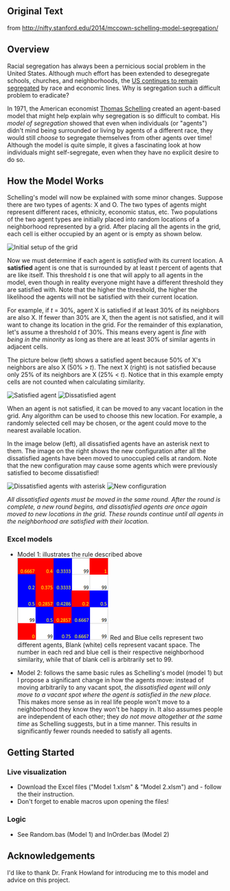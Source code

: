 ## Original Text
from http://nifty.stanford.edu/2014/mccown-schelling-model-segregation/
## Overview

Racial segregation has always been a pernicious social problem in the United States. Although much effort has been extended to desegregate schools, churches, and neighborhoods, the [US continues to remain segregated](http://tcf.org/blog/detail/racial-segregation-is-still-a-problem) by race and economic lines. Why is segregation such a difficult problem to eradicate?

In 1971, the American economist [Thomas Schelling](http://en.wikipedia.org/wiki/Thomas_Schelling) created an agent-based model that might help explain why segregation is so difficult to combat. His _model of segregation_ showed that even when individuals (or "agents") didn&#39;t mind being surrounded or living by agents of a different race, they would still _choose_ to segregate themselves from other agents over time! Although the model is quite simple, it gives a fascinating look at how individuals might self-segregate, even when they have no explicit desire to do so.


## How the Model Works

Schelling&#39;s model will now be explained with some minor changes. Suppose there are two types of agents: X and O. The two types of agents might represent different races, ethnicity, economic status, etc. Two populations of the two agent types are initially placed into random locations of a neighborhood represented by a grid. After placing all the agents in the grid, each cell is either occupied by an agent or is empty as shown below.  

![Initial setup of the grid](http://nifty.stanford.edu/2014/mccown-schelling-model-segregation/images/grid1.png)

Now we must determine if each agent is _satisfied_ with its current location. A **satisfied** agent is one that is surrounded by at least _t_ percent of agents that are like itself. This threshold _t_ is one that will apply to all agents in the model, even though in reality everyone might have a different threshold they are satisfied with. Note that the higher the threshold, the higher the likelihood the agents will not be satisfied with their current location.

For example, if _t_ = 30%, agent X is satisfied if at least 30% of its neighbors are also X. If fewer than 30% are X, then the agent is not satisfied, and it will want to change its location in the grid. For the remainder of this explanation, let&#39;s assume a threshold _t_ of 30%. This means every agent is _fine with being in the minority_ as long as there are at least 30% of similar agents in adjacent cells.

The picture below (left) shows a satisfied agent because 50% of X&#39;s neighbors are also X (50% > _t_). The next X (right) is not satisfied because only 25% of its neighbors are X (25% < _t_). Notice that in this example empty cells are not counted when calculating similarity.  

![Satisfied agent](http://nifty.stanford.edu/2014/mccown-schelling-model-segregation/images/grid2.png)     ![Dissatisfied agent](http://nifty.stanford.edu/2014/mccown-schelling-model-segregation/images/grid3.png)

When an agent is not satisfied, it can be moved to any vacant location in the grid. Any algorithm can be used to choose this new location. For example, a randomly selected cell may be chosen, or the agent could move to the nearest available location.

In the image below (left), all dissatisfied agents have an asterisk next to them. The image on the right shows the new configuration after all the dissatisfied agents have been moved to unoccupied cells at random. Note that the new configuration may cause some agents which were previously satisfied to become dissatisfied!  

![Dissatisfied agents with asterisk](http://nifty.stanford.edu/2014/mccown-schelling-model-segregation/images/grid4.png)     ![New configuration](http://nifty.stanford.edu/2014/mccown-schelling-model-segregation/images/grid5.png)

_All dissatisfied agents must be moved in the same round. After the round is complete, a new round begins, and dissatisfied agents are once again moved to new locations in the grid. These rounds continue until all agents in the neighborhood are satisfied with their location._

### Excel models
- Model 1: illustrates the rule described above
![sample](./img/excelgrid.PNG)
Red and Blue cells represent two different agents, Blank (white) cells represent vacant space. The number in each red and blue cell is their respective neighborhood similarity, while that of blank cell is arbitrarily set to 99.

- Model 2: follows the same basic rules as Schelling&#39;s model (model 1) but I propose a significant change in how the agents move: instead of moving arbitrarily to any vacant spot, _the dissatisfied agent will only move to a vacant spot where the agent is satisfied in the new place._
This makes more sense as in real life people won&#39;t move to a neighborhood they know they won&#39;t be happy in. It also assumes people are independent of each other; they _do not move altogether at the same time_ as Schelling suggests, but in a time manner. This results in significantly fewer rounds needed to satisfy all agents.

## Getting Started
### Live visualization
- Download the Excel files (&#34;Model 1.xlsm&#34; & &#34;Model 2.xlsm&#34;) and - follow the their instruction.
- Don&#39;t forget to enable macros upon opening the files!

### Logic
* See Random.bas (Model 1) and InOrder.bas (Model 2)

## Acknowledgements

I&#39;d like to thank Dr. Frank Howland for introducing me to this model and advice on this project.
